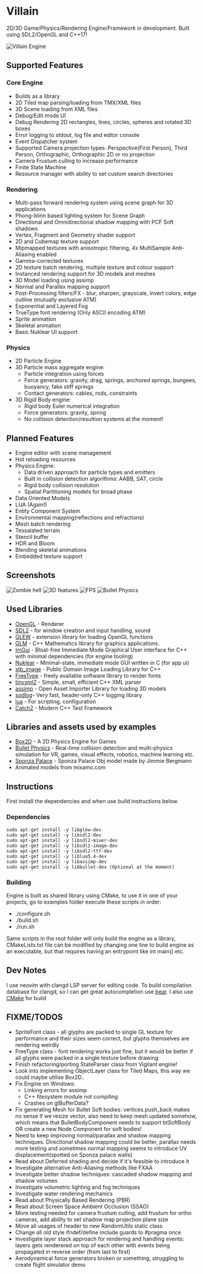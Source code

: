 # Villain
2D/3D Game/Physics/Rendering Engine/Framework in development. Built using SDL2/OpenGL and C++17!

![Villain Engine](res/textures/logo_transparent.png?raw=true)

## Supported Features

### Core Engine
* Builds as a library
* 2D Tiled map parsing/loading from TMX/XML files
* 3D Scene loading from XML files
* Debug/Edit mode UI
* Debug Rendering 2D rectangles, lines, circles, spheres and rotated 3D boxes
* Error logging to stdout, log file and editor console
* Event Dispatcher system
* Supported Camera projection types: Perspective(First Person), Third Person,  Orthographic, Orthographic 2D or no projection
* Camera Frustum culling to increase performance
* Finite State Machine
* Resource manager with ability to set custom search directories

### Rendering
* Multi-pass forward rendering system using scene graph for 3D applications
* Phong-blinn based lighting system for Scene Graph
* Directional and Omnidirectional shadow mapping with PCF Soft shadows
* Vertex, Fragment and Geometry shader support
* 2D and Cubemap texture support
* Mipmapped textures with anisotropic filtering, 4x MultiSample Anti-Aliasing enabled
* Gamma-corrected textures
* 2D texture batch rendering, multiple texture and colour support
* Instanced rendering support for 3D models and meshes
* 3D Model loading using assimp
* Normal and Parallax mapping support
* Post-Processing filters/FX - blur, sharpen, grayscale, invert colors, edge outline (mutually exclusive ATM)
* Exponential and Layered Fog
* TrueType font rendering (Only ASCII encoding ATM)
* Sprite animation
* Skeletal animation
* Basic Nuklear UI support

### Physics
* 2D Particle Engine
* 3D Particle mass aggregate engine:
  * Particle integration using forces
  * Force generators: gravity, drag, springs, anchored springs, bungees, buoyancy, fake stiff springs
  * Contact generators: cables, rods, constraints
* 3D Rigid Body engine:
  * Rigid body Euler numerical integration
  * Force generators: gravity, spring
  * No collision detection/resultion systems at the moment!

## Planned Features

* Engine editor with scene management
* Hot reloading resources
* Physics Engine:
    * Data driven approach for particle types and emitters
    * Built in collision detection algorithms: AABB, SAT, circle
    * Rigid body collision resolution
    * Spatial Partitioning models for broad phase
* Data Oriented Models
* LUA (Again!)
* Entity Component System
* Environmental mapping(reflections and refractions)
* Mesh batch rendering
* Tessalated terrain
* Stencil buffer
* HDR and Bloom
* Blending skeletal animations
* Embedded texture support

## Screenshots

![Zombie hell](screenshots/Zombies.png?raw=true "Villain Engine Demo: 2D Bullet Hell game")
![3D features](screenshots/SponzaDemo.png?raw=true "Villain Engine Demo: 3D demo with models/lighting/shadow/normal mapping etc.")
![FPS](screenshots/FPS.png?raw=true "Villain Engine Demo: Wolfenstein/Doom clone")
![Bullet Physics](screenshots/Bullet.png?raw=true "Villain Engine Demo: Bullet Physics integration")

## Used Libraries

 * [OpenGL](https://www.opengl.org) - Renderer
 * [SDL2](https://www.libsdl.org/) - for window creation and input handling, sound
 * [GLEW](https://glew.sourceforge.net/) - extension library for loading OpenGL functions
 * [GLM](https://glm.g-truc.net/0.9.8/index.html) - C++ Mathematics library for graphics applications.
 * [ImGui](https://github.com/ocornut/imgui) - Bloat-free Immediate Mode Graphical User interface for C++ with minimal dependencies (for engine tooling)
 * [Nuklear](https://github.com/Immediate-Mode-UI/Nuklear) - Minimal-state, immediate mode GUI written in C (for app ui)
 * [stb_image](https://github.com/nothings/stb) - Public Domain Image Loading Library for C++
 * [FreeType](https://freetype.org/index.html) - freely available software library to render fonts
 * [tinyxml2](https://github.com/leethomason/tinyxml2) - Simple, small, efficient C++ XML parser
 * [assimp](https://github.com/assimp/assimp) - Open Asset Importer Library for loading 3D models
 * [spdlog](https://github.com/gabime/spdlog)- Very fast, header-only C++ logging library
 * [lua](https://www.lua.org/) - For scripting, configuration
 * [Catch2](https://github.com/catchorg/Catch2) - Modern C++ Test Framework


## Libraries and assets used by examples
 * [Box2D](https://box2d.org/) - A 2D Physics Engine for Games
 * [Bullet Physics](https://bulletphysics.org/) - Real-time collision detection and multi-physics simulation for VR, games, visual effects, robotics, machine learning etc.
 * [Sponza Palace](https://github.com/jimmiebergmann/Sponza) - Sponza Palace Obj model made by Jimmie Bergmann
 * Animated models from mixamo.com


## Instructions

First install the dependencies and when use build instructions below.

### Dependencies
    sudo apt-get install -y libglew-dev
    sudo apt-get install -y libsdl2-dev
    sudo apt-get install -y libsdl2-mixer-dev
    sudo apt-get install -y libsdl2-image-dev
    sudo apt-get install -y libsdl2-ttf-dev
    sudo apt-get install -y liblua5.4-dev
    sudo apt-get install -y libassimp-dev
    sudo apt-get install -y libbullet-dev (Optional at the moment)

### Building

Engine is built as shared library using CMake, to use it in one of your projects,
go to examples folder execute these scripts in order:
 * ./configure.sh
 * ./build.sh
 * ./run.sh

 Same scripts in the root folder will only build the engine as a library, CMakeLists.txt file can be modified by changing
 one line to build engine as an executable, but that requires having an entrypoint like int main() etc.

## Dev Notes

I use neovim with clangd LSP server for editing code. To build compilation database for clangd, so I can get great autocompletion
use [bear](https://github.com/rizsotto/Bear). I also use [CMake](https://cmake.org/) for build

## FIXME/TODOS

 * SpriteFont class - all glyphs are packed to single GL texture for performance and their sizes
     seem correct, but glyphs themselves are rendering weirdly
 * FreeType class - font rendering works just fine, but it would be better if all glyphs were packed
     in a single texture before drawing
 * Finish refactoring/porting StateParser class from Vigilant engine!
 * Look into implementing ObjectLayer class for Tiled Maps, this way we could maybe utilise Box2D..
 * Fix Engine on Windows:
   - Linking errors for assimp
   - C++ filesystem module not compiling
   - Crashes on glBufferData?
 * Fix generating Mesh for Bullet Soft bodies: vertices.push_back makes no sense if we resize vector, also need to keep mesh updated somehow, which means
    that BulletBodyComponent needs to support btSoftBody OR create a new Node Component for soft bodies!
 * Need to keep improving normal/parallax and shadow mapping techniques. Directional shadow mapping could be better, parallax needs more testing and
   sometimes normal mapping seems to introduce UV displacement(spotted on Sponza palace walls)
 * Read about Deferred shading and decide if it's feasible to introduce it
 * Investigate alternative Anti-Aliasing methods like FXAA
 * Investigate better shadow techniques: cascaded shadow mapping and shadow volumes
 * Investigate volumetric lighting and fog techniques
 * Investigate water rendering mechanics
 * Read about Physically Based Rendering (PBR)
 * Read about Screen Space Ambient Occlusion (SSAO)
 * More testing needed for camera frustum culling, add frustum for ortho cameras, add ability to set shadow map projection plane size
 * Move all usages of <random> header to new RandomUtils static class
 * Change all old style ifndef/define include guards to #pragma once
 * Investigate layer stack approach for rendering and handling events: layers gets renderered on top of each other with events being propagated in reverse order (from last to first)
  * Aerodynamical force generators broken or something, struggling to create flight simulator demo
